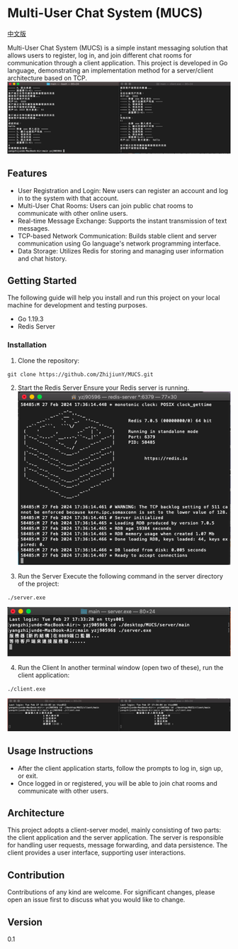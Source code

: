 # Multi-User Chat System (MUCS)
 [中文版](README.zh.md)

Multi-User Chat System (MUCS) is a simple instant messaging solution that allows users to register, log in, and join different chat rooms for communication through a client application. This project is developed in Go language, demonstrating an implementation method for a server/client architecture based on TCP.
![](/img/mes.png)

## Features
- User Registration and Login: New users can register an account and log in to the system with that account.
- Multi-User Chat Rooms: Users can join public chat rooms to communicate with other online users.
- Real-time Message Exchange: Supports the instant transmission of text messages.
- TCP-based Network Communication: Builds stable client and server communication using Go language's network programming interface.
- Data Storage: Utilizes Redis for storing and managing user information and chat history.

## Getting Started
The following guide will help you install and run this project on your local machine for development and testing purposes.

- Go 1.19.3
- Redis Server

### Installation
1. Clone the repository:
```
git clone https://github.com/ZhijiunY/MUCS.git
```
2. Start the Redis Server
Ensure your Redis server is running.
![](/img/redis.png)

3. Run the Server
Execute the following command in the server directory of the project:
```
./server.exe
```
![](/img/server.png)

4. Run the Client
In another terminal window (open two of these), run the client application:
```
./client.exe
```
![](/img/client.png)

## Usage Instructions
- After the client application starts, follow the prompts to log in, sign up, or exit.
- Once logged in or registered, you will be able to join chat rooms and communicate with other users.

## Architecture
This project adopts a client-server model, mainly consisting of two parts: the client application and the server application. The server is responsible for handling user requests, message forwarding, and data persistence. The client provides a user interface, supporting user interactions.

## Contribution
Contributions of any kind are welcome. For significant changes, please open an issue first to discuss what you would like to change.

## Version 
0.1
